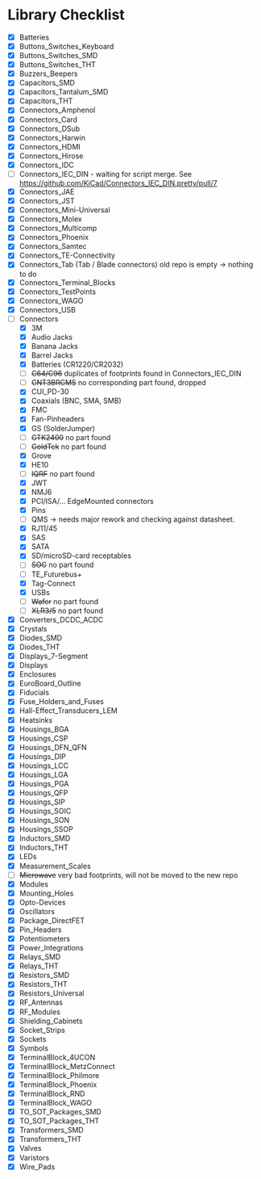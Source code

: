 
# Library Checklist
- [x] Batteries
- [x] Buttons_Switches_Keyboard
- [x] Buttons_Switches_SMD
- [x] Buttons_Switches_THT
- [x] Buzzers_Beepers
- [x] Capacitors_SMD
- [x] Capacitors_Tantalum_SMD
- [x] Capacitors_THT
- [x] Connectors_Amphenol
- [x] Connectors_Card
- [x] Connectors_DSub
- [x] Connectors_Harwin
- [x] Connectors_HDMI
- [x] Connectors_Hirose
- [x] Connectors_IDC
- [ ] Connectors_IEC_DIN - waiting for script merge. See https://github.com/KiCad/Connectors_IEC_DIN.pretty/pull/7
- [x] Connectors_JAE
- [x] Connectors_JST
- [x] Connectors_Mini-Universal
- [x] Connectors_Molex
- [x] Connectors_Multicomp
- [x] Connectors_Phoenix
- [x] Connectors_Samtec
- [x] Connectors_TE-Connectivity
- [x] Connectors_Tab (Tab / Blade connectors) old repo is empty -> nothing to do
- [x] Connectors_Terminal_Blocks
- [x] Connectors_TestPoints
- [x] Connectors_WAGO
- [x] Connectors_USB
- [ ] Connectors
  - [x] 3M
  - [x] Audio Jacks
  - [x] Banana Jacks
  - [x] Barrel Jacks
  - [x] Batteries (CR1220/CR2032)
  - [ ] <s>C64/C96</s> duplicates of footprints found in Connectors_IEC_DIN
  - [ ] <s>CNT3BRCMS</s> no corresponding part found, dropped
  - [x] CUI_PD-30
  - [x] Coaxials (BNC, SMA, SMB)
  - [x] FMC
  - [x] Fan-Pinheaders
  - [x] GS (SolderJumper)
  - [ ] <s>GTK2400</s> no part found
  - [ ] <s>GoldTek</s> no part found
  - [x] Grove
  - [x] HE10
  - [ ] <s>IQRF</s> no part found
  - [x] JWT
  - [x] NMJ6
  - [x] PCI/ISA/... EdgeMounted connectors
  - [x] Pins
  - [ ] QMS -> needs major rework and checking against datasheet.
  - [x] RJ11/45
  - [x] SAS
  - [x] SATA
  - [x] SD/microSD-card receptables
  - [ ] <s>SOC</s> no part found
  - [ ] TE_Futurebus+
  - [x] Tag-Connect
  - [x] USBs
  - [ ] <s>Wafer</s> no part found
  - [ ] <s>XLR3/5</s> no part found
- [x] Converters_DCDC_ACDC
- [x] Crystals
- [x] Diodes_SMD
- [x] Diodes_THT
- [x] Displays_7-Segment
- [x] Displays
- [x] Enclosures
- [x] EuroBoard_Outline
- [x] Fiducials
- [x] Fuse_Holders_and_Fuses
- [x] Hall-Effect_Transducers_LEM
- [x] Heatsinks
- [x] Housings_BGA
- [x] Housings_CSP
- [x] Housings_DFN_QFN
- [x] Housings_DIP
- [x] Housings_LCC
- [x] Housings_LGA
- [x] Housings_PGA
- [x] Housings_QFP
- [x] Housings_SIP
- [x] Housings_SOIC
- [x] Housings_SON
- [x] Housings_SSOP
- [x] Inductors_SMD
- [x] Inductors_THT
- [x] LEDs
- [x] Measurement_Scales
- [ ] <s>Microwave</s> very bad footprints, will not be moved to the new repo
- [x] Modules
- [x] Mounting_Holes
- [x] Opto-Devices
- [x] Oscillators
- [x] Package_DirectFET
- [x] Pin_Headers
- [x] Potentiometers
- [x] Power_Integrations
- [x] Relays_SMD
- [x] Relays_THT
- [x] Resistors_SMD
- [x] Resistors_THT
- [x] Resistors_Universal
- [x] RF_Antennas
- [x] RF_Modules
- [x] Shielding_Cabinets
- [x] Socket_Strips
- [x] Sockets
- [x] Symbols
- [x] TerminalBlock_4UCON
- [x] TerminalBlock_MetzConnect
- [x] TerminalBlock_Philmore
- [x] TerminalBlock_Phoenix
- [x] TerminalBlock_RND
- [x] TerminalBlock_WAGO
- [x] TO_SOT_Packages_SMD
- [x] TO_SOT_Packages_THT
- [x] Transformers_SMD
- [x] Transformers_THT
- [x] Valves
- [x] Varistors
- [x] Wire_Pads
